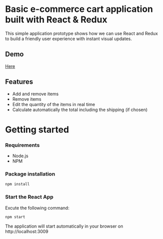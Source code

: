# Basic e-commerce cart application built with React & Redux

This simple application prototype shows how we can use React and Redux to build a friendly user experience with instant visual updates.

## Demo
[Here](https://divi2904.github.io/)

## Features
* Add and remove items 
* Remove items
* Edit the quantity of the items in real time
* Calculate automatically the total including the shipping (if chosen)

# Getting started
### Requirements

* Node.js
* NPM

### Package installation
```bash
npm install
```
 ### Start the React App
 Excute the following command: 
```bash
npm start
```
The application will start automatically in your browser on http://localhost:3009
